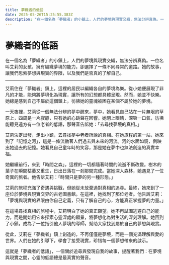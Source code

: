 ```yaml
---
title: 夢織者的低語
date: 2025-05-26T15:25:55.383Z
description: "在一個名為「夢織者」的小鎮上，人們的夢境與現實交織，無法分辨真偽。一位名叫艾莉的女孩，擁有編織夢境的能力，卻選擇了一條不同尋常的道路。她的故事，讓我們思索夢想與現實的界限，以及我們是否真的了解自己。"
---
```


# 夢織者的低語

在一個名為「夢織者」的小鎮上，人們的夢境與現實交織，無法分辨真偽。一位名叫艾莉的女孩，擁有編織夢境的能力，卻選擇了一條不同尋常的道路。她的故事，讓我們思索夢想與現實的界限，以及我們是否真的了解自己。

---

艾莉住在「夢織者」鎮上，這裡的居民以編織各自的夢境為樂。從小她便展現了非凡的才能，能夠將夢境化為現實，讓所有的幻想都具體呈現。然而，她並不快樂。她總是感到自己不屬於這個鎮上，彷彿她的靈魂被困在某個不屬於她的夢境。

一天夜裡，艾莉從一個無法分辨的夢中醒來，夢中，她看見自己站在一片無垠的草原上，四周是一片寂靜，只有她的心跳聲在回響。她閉上眼睛，深吸一口氣，彷彿能聽見遠方有一位老者的低語，那聲音告訴她：「去尋找夢境的真相。」

艾莉決定出發，走出小鎮，去尋找夢中老者所說的真相。在她旅程的第一站，她來到了「記憶之河」，這是一條流動著人們過去與未來的河流。河的水面如鏡，倒映出她過去的記憶。她看見自己童年時的笑容，那是她在夢中也無法創造的真實幸福。

她繼續前行，來到「時間之森」，這裡的一切都隨著時間的流逝不斷改變。樹木的葉子在瞬間枯萎又重生，日出日落在一剎那間完成。當她深入森林，她遇見了一位奇異的旅者。他告訴艾莉：「時間只是夢的另一種形態。」

艾莉的旅程充滿了奇遇與挑戰，但她從未放棄過對真相的追尋。最終，她來到了一座位於夢境與現實交界的古老圖書館。在這裡，她找到了那位老者。他告訴艾莉：「夢境與現實的界限由你自己定義，只有了解自己的心，方能真正掌握夢的力量。」

在這場尋找真相的旅程中，艾莉明白了她的真正願望。她不再試圖逃避自己的能力，而是開始用它來探索心靈深處的願景，將夢想化為對生活的深刻理解。她回到了小鎮，成為了一位指引他人夢境的導師，幫助大家找到屬於自己的夢想與現實。

從此，艾莉在「夢織者」鎮上創造的，不再僅僅是夢境，而是一個充滿理解與愛的世界。人們在她的引導下，學會了接受現實，珍惜每一個夢想帶來的啟示。

這就是「夢織者的低語」，一個關於追尋與發現自我的故事，提醒著我們：在夢境與現實之間，心靈的低語總是最真實的聲音。
